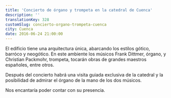 ```yaml
---
title: 'Concierto de órgano y trompeta en la catedral de Cuenca'
description: ''
translationKey: 328
customSlug: concierto-organo-trompeta-cuenca
city: Cuenca
date: 2016-06-24 21:00:00
---
```


El edificio tiene una arquitectura única, abarcando los estilos gótico, barróco y neogótico. En este ambiente los músicos Frank Dittmer, órgano, y Christian Packmohr, trompeta, tocarán obras de grandes maestros españoles, entre otros.

Después del concierto habrá una visita guiada exclusiva de la catedral y la posibilidad de admirar el órgano de la mano de los dos músicos.

Nos encantaría poder contar con su presencia.
